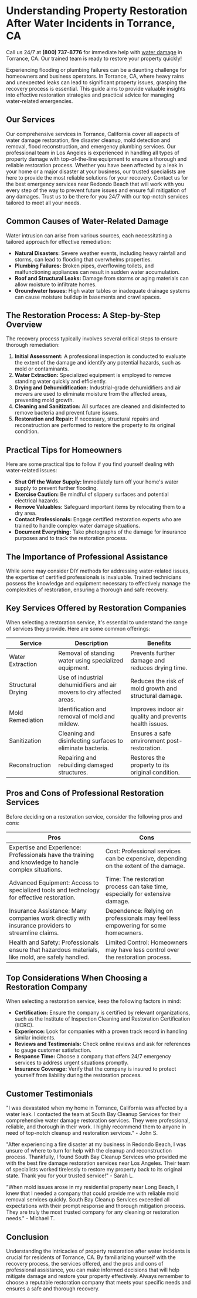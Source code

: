# Understanding Property Restoration After Water Incidents in Torrance, CA

Call us 24/7 at **(800) 737-8776** for immediate help with [water damage](https://waterdamagerestoration.pages.dev/) in Torrance, CA. Our trained team is ready to restore your property quickly!

Experiencing flooding or plumbing failures can be a daunting challenge for homeowners and business operators. In Torrance, CA, where heavy rains and unexpected leaks can lead to significant property issues, grasping the recovery process is essential. This guide aims to provide valuable insights into effective restoration strategies and practical advice for managing water-related emergencies.

## Our Services

Our comprehensive services in Torrance, California cover all aspects of water damage restoration, fire disaster cleanup, mold detection and removal, flood reconstruction, and emergency plumbing services. Our professional team in Los Angeles is experienced in handling all types of property damage with top-of-the-line equipment to ensure a thorough and reliable restoration process. Whether you have been affected by a leak in your home or a major disaster at your business, our trusted specialists are here to provide the most reliable solutions for your recovery. Contact us for the best emergency services near Redondo Beach that will work with you every step of the way to prevent future issues and ensure full mitigation of any damages. Trust us to be there for you 24/7 with our top-notch services tailored to meet all your needs.

## Common Causes of Water-Related Damage

Water intrusion can arise from various sources, each necessitating a tailored approach for effective remediation:

- **Natural Disasters:** Severe weather events, including heavy rainfall and storms, can lead to flooding that overwhelms properties.
- **Plumbing Failures:** Broken pipes, overflowing toilets, and malfunctioning appliances can result in sudden water accumulation.
- **Roof and Structural Leaks:** Damage from storms or aging materials can allow moisture to infiltrate homes.
- **Groundwater Issues:** High water tables or inadequate drainage systems can cause moisture buildup in basements and crawl spaces.

## The Restoration Process: A Step-by-Step Overview

The recovery process typically involves several critical steps to ensure thorough remediation:

1. **Initial Assessment:** A professional inspection is conducted to evaluate the extent of the damage and identify any potential hazards, such as mold or contaminants.
2. **Water Extraction:** Specialized equipment is employed to remove standing water quickly and efficiently.
3. **Drying and Dehumidification:** Industrial-grade dehumidifiers and air movers are used to eliminate moisture from the affected areas, preventing mold growth.
4. **Cleaning and Sanitization:** All surfaces are cleaned and disinfected to remove bacteria and prevent future issues.
5. **Restoration and Repair:** If necessary, structural repairs and reconstruction are performed to restore the property to its original condition.

## Practical Tips for Homeowners

Here are some practical tips to follow if you find yourself dealing with water-related issues:

- **Shut Off the Water Supply:** Immediately turn off your home's water supply to prevent further flooding.
- **Exercise Caution:** Be mindful of slippery surfaces and potential electrical hazards.
- **Remove Valuables:** Safeguard important items by relocating them to a dry area.
- **Contact Professionals:** Engage certified restoration experts who are trained to handle complex water damage situations.
- **Document Everything:** Take photographs of the damage for insurance purposes and to track the restoration process.

## The Importance of Professional Assistance

While some may consider DIY methods for addressing water-related issues, the expertise of certified professionals is invaluable. Trained technicians possess the knowledge and equipment necessary to effectively manage the complexities of restoration, ensuring a thorough and safe recovery.

## Key Services Offered by Restoration Companies

When selecting a restoration service, it's essential to understand the range of services they provide. Here are some common offerings:

| Service              | Description                                       | Benefits                                        |
|----------------------|---------------------------------------------------|-------------------------------------------------|
| Water Extraction      | Removal of standing water using specialized equipment. | Prevents further damage and reduces drying time. |
| Structural Drying     | Use of industrial dehumidifiers and air movers to dry affected areas. | Reduces the risk of mold growth and structural damage. |
| Mold Remediation      | Identification and removal of mold and mildew.   | Improves indoor air quality and prevents health issues. |
| Sanitization          | Cleaning and disinfecting surfaces to eliminate bacteria. | Ensures a safe environment post-restoration.   |
| Reconstruction        | Repairing and rebuilding damaged structures.      | Restores the property to its original condition. |

## Pros and Cons of Professional Restoration Services

Before deciding on a restoration service, consider the following pros and cons:

| Pros                                      | Cons                                         |
|-------------------------------------------|----------------------------------------------|
| Expertise and Experience: Professionals have the training and knowledge to handle complex situations. | Cost: Professional services can be expensive, depending on the extent of the damage. |
| Advanced Equipment: Access to specialized tools and technology for effective restoration. | Time: The restoration process can take time, especially for extensive damage. |
| Insurance Assistance: Many companies work directly with insurance providers to streamline claims. | Dependence: Relying on professionals may feel less empowering for some homeowners. |
| Health and Safety: Professionals ensure that hazardous materials, like mold, are safely handled. | Limited Control: Homeowners may have less control over the restoration process. |

## Top Considerations When Choosing a Restoration Company

When selecting a restoration service, keep the following factors in mind:

- **Certification:** Ensure the company is certified by relevant organizations, such as the Institute of Inspection Cleaning and Restoration Certification (IICRC).
- **Experience:** Look for companies with a proven track record in handling similar incidents.
- **Reviews and Testimonials:** Check online reviews and ask for references to gauge customer satisfaction.
- **Response Time:** Choose a company that offers 24/7 emergency services to address urgent situations promptly.
- **Insurance Coverage:** Verify that the company is insured to protect yourself from liability during the restoration process.

## Customer Testimonials

"I was devastated when my home in Torrance, California was affected by a water leak. I contacted the team at South Bay Cleanup Services for their comprehensive water damage restoration services. They were professional, reliable, and thorough in their work. I highly recommend them to anyone in need of top-notch cleanup and restoration services." - John S.

"After experiencing a fire disaster at my business in Redondo Beach, I was unsure of where to turn for help with the cleanup and reconstruction process. Thankfully, I found South Bay Cleanup Services who provided me with the best fire damage restoration services near Los Angeles. Their team of specialists worked tirelessly to restore my property back to its original state. Thank you for your trusted service!" - Sarah L.

"When mold issues arose in my residential property near Long Beach, I knew that I needed a company that could provide me with reliable mold removal services quickly. South Bay Cleanup Services exceeded all expectations with their prompt response and thorough mitigation process. They are truly the most trusted company for any cleaning or restoration needs." - Michael T.

## Conclusion

Understanding the intricacies of property restoration after water incidents is crucial for residents of Torrance, CA. By familiarizing yourself with the recovery process, the services offered, and the pros and cons of professional assistance, you can make informed decisions that will help mitigate damage and restore your property effectively. Always remember to choose a reputable restoration company that meets your specific needs and ensures a safe and thorough recovery.
